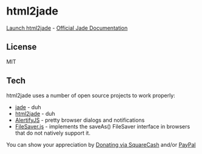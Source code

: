 html2jade
===================

[Launch html2jade](https://michaelsboost.github.io/html2jade) - [Official Jade Documentation](http://jade-lang.com/)

License
-------------

MIT

Tech
-------------

html2jade uses a number of open source projects to work properly:

* [jade](https://github.com/donpark/html2jade) - duh
* [html2jade](https://github.com/donpark/html2jade) - duh
* [AlertifyJS](http://alertifyjs.com/) - pretty browser dialogs and notifications
* [FileSaver.js](https://github.com/eligrey/FileSaver.js/) - implements the saveAs() FileSaver interface in browsers that do not natively support it.

You can show your appreciation by [Donating via SquareCash](https://cash.me/$michaelsboost) and/or [PayPal](https://www.paypal.me/mikethedj4)
